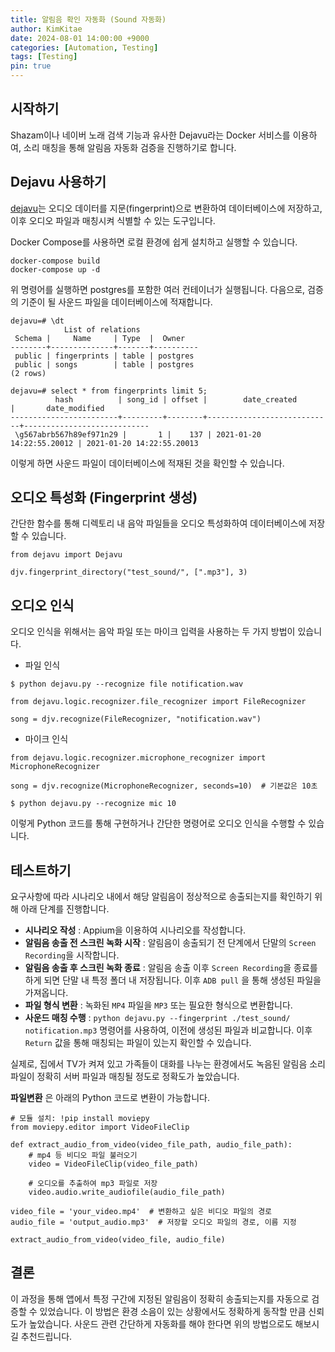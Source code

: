 ```yaml
---
title: 알림음 확인 자동화 (Sound 자동화)
author: KimKitae
date: 2024-08-01 14:00:00 +9000
categories: [Automation, Testing]
tags: [Testing]
pin: true
---
```


## 시작하기
Shazam이나 네이버 노래 검색 기능과 유사한 Dejavu라는 Docker 서비스를 이용하여, 소리 매칭을 통해 알림음 자동화 검증을 진행하기로 합니다. 

## Dejavu 사용하기
[dejavu](https://hub.docker.com/r/appbaseio/dejavu/)는 오디오 데이터를 지문(fingerprint)으로 변환하여 데이터베이스에 저장하고, 이후 오디오 파일과 매칭시켜 식별할 수 있는 도구입니다.

Docker Compose를 사용하면 로컬 환경에 쉽게 설치하고 실행할 수 있습니다.

```
docker-compose build
docker-compose up -d
```
위 명령어를 실행하면 postgres를 포함한 여러 컨테이너가 실행됩니다. 다음으로, 검증의 기준이 될 사운드 파일을 데이터베이스에 적재합니다.

```
dejavu=# \dt
            List of relations
 Schema |     Name     | Type  |  Owner   
--------+--------------+-------+----------
 public | fingerprints | table | postgres
 public | songs        | table | postgres
(2 rows)
```
```
dejavu=# select * from fingerprints limit 5;
          hash          | song_id | offset |        date_created        |       date_modified        
------------------------+---------+--------+----------------------------+----------------------------
 \g567abrb567h89ef971n29 |       1 |    137 | 2021-01-20 14:22:55.20012 | 2021-01-20 14:22:55.20013
```
이렇게 하면 사운드 파일이 데이터베이스에 적재된 것을 확인할 수 있습니다.

## 오디오 특성화 (Fingerprint 생성)
간단한 함수를 통해 디렉토리 내 음악 파일들을 오디오 특성화하여 데이터베이스에 저장할 수 있습니다.

```
from dejavu import Dejavu

djv.fingerprint_directory("test_sound/", [".mp3"], 3)
```
## 오디오 인식
오디오 인식을 위해서는 음악 파일 또는 마이크 입력을 사용하는 두 가지 방법이 있습니다.

- 파일 인식

```
$ python dejavu.py --recognize file notification.wav
```

```
from dejavu.logic.recognizer.file_recognizer import FileRecognizer

song = djv.recognize(FileRecognizer, "notification.wav")
```

- 마이크 인식

```
from dejavu.logic.recognizer.microphone_recognizer import MicrophoneRecognizer

song = djv.recognize(MicrophoneRecognizer, seconds=10)  # 기본값은 10초
```

```
$ python dejavu.py --recognize mic 10
```

이렇게 Python 코드를 통해 구현하거나 간단한 명령어로 오디오 인식을 수행할 수 있습니다.

## 테스트하기
요구사항에 따라 시나리오 내에서 해당 알림음이 정상적으로 송출되는지를 확인하기 위해 아래 단계를 진행합니다.

- **시나리오 작성** : Appium을 이용하여 시나리오를 작성합니다.
- **알림음 송출 전 스크린 녹화 시작** : 알림음이 송출되기 전 단계에서 단말의 `Screen Recording`을 시작합니다.
- **알림음 송출 후 스크린 녹화 종료** : 알림음 송출 이후 `Screen Recording`을 종료를 하게 되면 단말 내 특정 폴더 내 저장됩니다. 이후 `ADB pull` 을 통해 생성된 파일을 가져옵니다.
- **파일 형식 변환** : 녹화된 `MP4` 파일을 `MP3` 또는 필요한 형식으로 변환합니다.
- **사운드 매칭 수행** : `python dejavu.py --fingerprint ./test_sound/ notification.mp3` 명령어를 사용하여, 이전에 생성된 파일과 비교합니다.
이후 `Return` 값을 통해 매칭되는 파일이 있는지 확인할 수 있습니다. 

실제로, 집에서 TV가 켜져 있고 가족들이 대화를 나누는 환경에서도 녹음된 알림음 소리 파일이 정확히 서버 파일과 매칭될 정도로 정확도가 높았습니다.


**파일변환** 은 아래의 Python 코드로 변환이 가능합니다.

```
# 모듈 설치: !pip install moviepy
from moviepy.editor import VideoFileClip

def extract_audio_from_video(video_file_path, audio_file_path):
    # mp4 등 비디오 파일 불러오기
    video = VideoFileClip(video_file_path)
    
    # 오디오를 추출하여 mp3 파일로 저장
    video.audio.write_audiofile(audio_file_path)

video_file = 'your_video.mp4'  # 변환하고 싶은 비디오 파일의 경로
audio_file = 'output_audio.mp3'  # 저장할 오디오 파일의 경로, 이름 지정

extract_audio_from_video(video_file, audio_file)
``` 

## 결론
이 과정을 통해 앱에서 특정 구간에 지정된 알림음이 정확히 송출되는지를 자동으로 검증할 수 있었습니다. 이 방법은 환경 소음이 있는 상황에서도 정확하게 동작할 만큼 신뢰도가 높았습니다. 
사운드 관련 간단하게 자동화를 해야 한다면 위의 방법으로도 해보시길 추천드립니다.